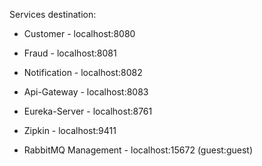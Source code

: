 Services destination:

* Customer - localhost:8080
* Fraud - localhost:8081
* Notification - localhost:8082
* Api-Gateway - localhost:8083
* Eureka-Server - localhost:8761


* Zipkin - localhost:9411
* RabbitMQ Management - localhost:15672 (guest:guest)
